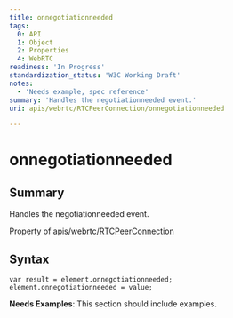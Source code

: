 ```yaml
---
title: onnegotiationneeded
tags:
  0: API
  1: Object
  2: Properties
  4: WebRTC
readiness: 'In Progress'
standardization_status: 'W3C Working Draft'
notes:
  - 'Needs example, spec reference'
summary: 'Handles the negotiationneeded event.'
uri: apis/webrtc/RTCPeerConnection/onnegotiationneeded

---
```

# onnegotiationneeded

## Summary

Handles the negotiationneeded event.

<span data-meta="applies_to" data-type="key">Property of <span data-type="value">[apis/webrtc/RTCPeerConnection](/apis/webrtc/RTCPeerConnection)</span></span>

## Syntax

``` {.js}
var result = element.onnegotiationneeded;
element.onnegotiationneeded = value;
```

**Needs Examples**: This section should include examples.

